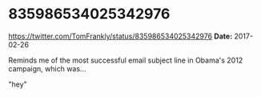 # 835986534025342976
https://twitter.com/TomFrankly/status/835986534025342976
**Date:** 2017-02-26

Reminds me of the most successful email subject line in Obama's 2012 campaign, which was...

"hey"
